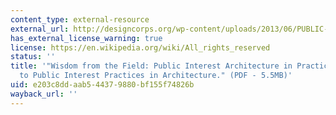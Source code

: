 ```yaml
---
content_type: external-resource
external_url: http://designcorps.org/wp-content/uploads/2013/06/PUBLIC-INTEREST-PRACTICES-IN-ARCHITECTURE.pdf
has_external_license_warning: true
license: https://en.wikipedia.org/wiki/All_rights_reserved
status: ''
title: '"Wisdom from the Field: Public Interest Architecture in Practice. A Guide
  to Public Interest Practices in Architecture." (PDF - 5.5MB)'
uid: e203c8dd-aab5-4437-9880-bf155f74826b
wayback_url: ''
---
```

